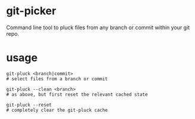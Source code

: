 # git-picker

Command line tool to pluck files from any branch or commit within your git repo.

# usage

```
git-pluck <branch|commit>
# select files from a branch or commit

git-pluck --clean <branch>
# as above, but first reset the relevant cached state

git-pluck --reset
# completely clear the git-pluck cache
```
